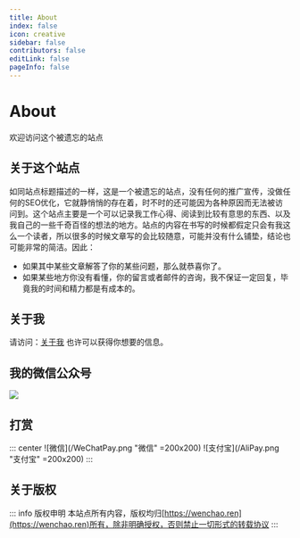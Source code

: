 ```yaml
---
title: About
index: false
icon: creative
sidebar: false
contributors: false
editLink: false
pageInfo: false
---
```


# About

欢迎访问这个被遗忘的站点

## 关于这个站点

如同站点标题描述的一样，这是一个被遗忘的站点，没有任何的推广宣传，没做任何的SEO优化，它就静悄悄的存在着，时不时的还可能因为各种原因而无法被访问到。这个站点主要是一个可以记录我工作心得、阅读到比较有意思的东西、以及我自己的一些千奇百怪的想法的地方。站点的内容在书写的时候都假定只会有我这么一个读者，所以很多的时候文章写的会比较随意，可能并没有什么铺垫，结论也可能非常的简洁。因此：

- 如果其中某些文章解答了你的某些问题，那么就恭喜你了。
- 如果某些地方你没有看懂，你的留言或者邮件的咨询，我不保证一定回复，毕竟我的时间和精力都是有成本的。

## 关于我

请访问：[关于我](../aboutMe.md) 也许可以获得你想要的信息。

## 我的微信公众号

![](/weixingongzhonghao.png)

## 打赏

::: center
![微信](/WeChatPay.png "微信" =200x200)  ![支付宝](/AliPay.png "支付宝" =200x200)
:::

## 关于版权

::: info 版权申明
本站点所有内容，版权均归[https://wenchao.ren](https://wenchao.ren)所有，除非明确授权，否则禁止一切形式的转载协议
:::
